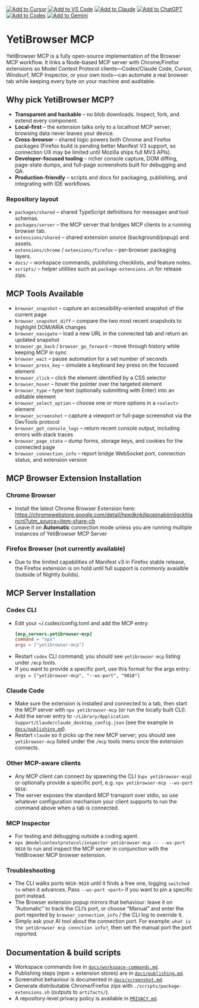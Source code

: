 [![Add to Cursor](https://fastmcp.me/badges/cursor_dark.svg)](https://fastmcp.me/MCP/Details/1334/yetibrowser)
[![Add to VS Code](https://fastmcp.me/badges/vscode_dark.svg)](https://fastmcp.me/MCP/Details/1334/yetibrowser)
[![Add to Claude](https://fastmcp.me/badges/claude_dark.svg)](https://fastmcp.me/MCP/Details/1334/yetibrowser)
[![Add to ChatGPT](https://fastmcp.me/badges/chatgpt_dark.svg)](https://fastmcp.me/MCP/Details/1334/yetibrowser)
[![Add to Codex](https://fastmcp.me/badges/codex_dark.svg)](https://fastmcp.me/MCP/Details/1334/yetibrowser)
[![Add to Gemini](https://fastmcp.me/badges/gemini_dark.svg)](https://fastmcp.me/MCP/Details/1334/yetibrowser)

# YetiBrowser MCP

YetiBrowser MCP is a fully open-source implementation of the Browser MCP workflow. It links a Node-based MCP server with Chrome/Firefox extensions so Model Context Protocol clients—Codex/Claude Code, Cursor, Windsurf, MCP Inspector, or your own tools—can automate a real browser tab while keeping every byte on your machine and auditable.

## Why pick YetiBrowser MCP?

- **Transparent and hackable** – no blob downloads. Inspect, fork, and extend every component.
- **Local-first** – the extension talks only to a localhost MCP server; browsing data never leaves your device.
- **Cross-browser** – shared logic powers both Chrome and Firefox packages (Firefox build is pending better Manifest V3 support, so connection UX may be limited until Mozilla ships full MV3 APIs).
- **Developer-focused tooling** – richer console capture, DOM diffing, page-state dumps, and full-page screenshots built for debugging and QA.
- **Production-friendly** – scripts and docs for packaging, publishing, and integrating with IDE workflows.

### Repository layout

- `packages/shared` – shared TypeScript definitions for messages and tool schemas.
- `packages/server` – the MCP server that bridges MCP clients to a running browser tab.
- `extensions/shared` – shared extension source (background/popup) and assets.
- `extensions/chrome` / `extensions/firefox` – per-browser packaging layers.
- `docs/` – workspace commands, publishing checklists, and feature notes.
- `scripts/` – helper utilities such as `package-extensions.sh` for release zips.

## MCP Tools Available

- `browser_snapshot` – capture an accessibility-oriented snapshot of the current page
- `browser_snapshot_diff` – compare the two most recent snapshots to highlight DOM/ARIA changes
- `browser_navigate` – load a new URL in the connected tab and return an updated snapshot
- `browser_go_back` / `browser_go_forward` – move through history while keeping MCP in sync
- `browser_wait` – pause automation for a set number of seconds
- `browser_press_key` – simulate a keyboard key press on the focused element
- `browser_click` – click the element identified by a CSS selector
- `browser_hover` – hover the pointer over the targeted element
- `browser_type` – type text (optionally submitting with Enter) into an editable element
- `browser_select_option` – choose one or more options in a `<select>` element
- `browser_screenshot` – capture a viewport or full-page screenshot via the DevTools protocol
- `browser_get_console_logs` – return recent console output, including errors with stack traces
- `browser_page_state` – dump forms, storage keys, and cookies for the connected page
- `browser_connection_info` – report bridge WebSocket port, connection status, and extension version

## MCP Browser Extension Installation

### Chrome Browser

- Install the latest Chrome Browser Extension here: https://chromewebstore.google.com/detail/hpedknkjljpopinabjjmljgckhlancni?utm_source=item-share-cb
- Leave it on **Automatic** connection mode unless you are running multiple instances of YetiBrowser MCP Server

### Firefox Browser (not currently available)

- Due to the limited capabilities of Manifest v3 in Firefox stable release, the Firefox extension is on hold until full support is commonly avaialble (outside of Nightly builds).

## MCP Server Installation

### Codex CLI

- Edit your ~/.codex/config.toml and add the MCP entry:
  ```toml
  [mcp_servers.yetibrowser-mcp]
  command = "npx"
  args = ["yetibrowser-mcp"]
  ```
- Restart `codex` CLI command; you should see `yetibrowser-mcp` listing under `/mcp` tools.
- If you want to provide a specific port, use this format for the args entry: `args = ["yetibrowser-mcp", "--ws-port", "9010"]`

### Claude Code

- Make sure the extension is installed and connected to a tab, then start the MCP server with `npx yetibrowser-mcp` (or run the locally built CLI).
- Add the server entry to `~/Library/Application Support/Claude/claude_desktop_config.json` (see the example in [`docs/publishing.md`](docs/publishing.md)).
- Restart `claude` so it picks up the new MCP server; you should see `yetibrowser-mcp` listed under the `/mcp` tools menu once the extension connects.

### Other MCP-aware clients

- Any MCP client can connect by spawning the CLI (`npx yetibrowser-mcp`) or optionally provide a specific port, e.g. `npx yetibrowser-mcp --ws-port 9010`.
- The server exposes the standard MCP transport over stdio, so use whatever configuration mechanism your client supports to run the command above when a tab is connected.

### MCP Inspector

- For testing and debugging outside a coding agent.
- `npx @modelcontextprotocol/inspector yetibrowser-mcp -- --ws-port 9010` to run and inspect the MCP server in conjunction with the YetiBrowser MCP browser extension.

### Troubleshooting

- The CLI walks ports `9010-9020` until it finds a free one, logging `switched to` when it advances. Pass `--ws-port <port>` if you want to pin a specific port instead.
- The Browser extension popup mirrors that behaviour: leave it on “Automatic” to track the CLI’s port, or choose “Manual” and enter the port reported by `browser_connection_info` / the CLI log to override it.
- Simply ask your AI tool about the connection port.  For example: `what is the yetibrowser mcp connction info?`, then set the manual port the port reported.

## Documentation & build scripts

- Workspace commands live in [`docs/workspace-commands.md`](docs/workspace-commands.md).
- Publishing steps (npm + extension stores) are in [`docs/publishing.md`](docs/publishing.md).
- Screenshot behaviour is documented in [`docs/screenshot.md`](docs/screenshot.md).
- Generate distributable Chrome/Firefox zips with `./scripts/package-extensions.sh` (outputs to `artifacts/`).
- A repository-level privacy policy is available in [`PRIVACY.md`](PRIVACY.md).
